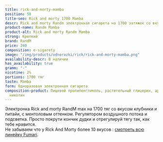 ```yaml
---
title: rick-and-morty-mamba
position: 58
title-seo: Rick and morty 1700 Mamba
descr: Rick and morty Randm электронная сигарета на 1700 затяжек со вкусом Mamba
product-name: Randm Mamba
product-alt: Rick and morty Randm Mamba
strong: Крепкий
brand: RandM
price: 240
composition: e-sigarety
image: "/img/products/odnorazki/rick/rick-and-morty-mamba.png"
availability-descr: В наличии
has_availability: true
gramm: "-"
nicotine: 2%
portions: 1700 тяг
taste: Mamba
form: Одноразовая электронная сигарета
composition-product: Пищевой пропиленгликоль, растительный глицерин, ароматизатор,
  никотин
---
```


Электронка Rick and morty ️RandM max на 1700 тяг со вкусом клубники и питайи, с ментоловым оттенком. Регулятором воздушного потока и подсветка. Просто покрути кончик дудки и отрегулируй тягу так, как тебе нравится.<br>
Не забываем что у Rick And Morty более 10 вкусов : [смотреть всю линейку Fumari](/pods-rick-and-morty).